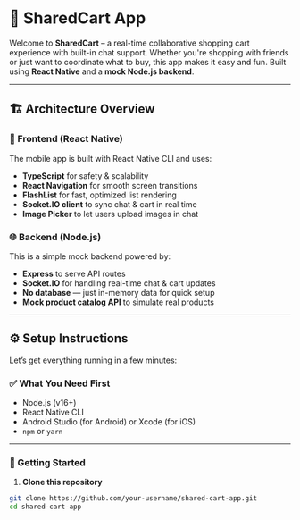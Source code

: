 # 🛒 SharedCart App

Welcome to **SharedCart** – a real-time collaborative shopping cart experience with built-in chat support. Whether you're shopping with friends or just want to coordinate what to buy, this app makes it easy and fun. Built using **React Native** and a **mock Node.js backend**.

---

## 🏗 Architecture Overview

### 📱 Frontend (React Native)
The mobile app is built with React Native CLI and uses:
- **TypeScript** for safety & scalability
- **React Navigation** for smooth screen transitions
- **FlashList** for fast, optimized list rendering
- **Socket.IO client** to sync chat & cart in real time
- **Image Picker** to let users upload images in chat

### 🌐 Backend (Node.js)
This is a simple mock backend powered by:
- **Express** to serve API routes
- **Socket.IO** for handling real-time chat & cart updates
- **No database** — just in-memory data for quick setup
- **Mock product catalog API** to simulate real products

---

## ⚙️ Setup Instructions

Let’s get everything running in a few minutes:

### ✅ What You Need First
- Node.js (v16+)
- React Native CLI
- Android Studio (for Android) or Xcode (for iOS)
- `npm` or `yarn`

---

### 🚀 Getting Started

1. **Clone this repository**

```bash
git clone https://github.com/your-username/shared-cart-app.git
cd shared-cart-app
